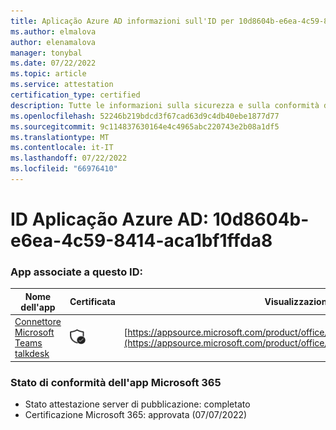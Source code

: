 ```yaml
---
title: Aplicação Azure AD informazioni sull'ID per 10d8604b-e6ea-4c59-8414-aca1bf1ffda8
ms.author: elmalova
author: elenamalova
manager: tonybal
ms.date: 07/22/2022
ms.topic: article
ms.service: attestation
certification_type: certified
description: Tutte le informazioni sulla sicurezza e sulla conformità disponibili per 10d8604b-e6ea-4c59-8414-aca1bf1ffda8.
ms.openlocfilehash: 52246b219bdcd3f67cad63d9c4db40ebe1877d77
ms.sourcegitcommit: 9c114837630164e4c4965abc220743e2b08a1df5
ms.translationtype: MT
ms.contentlocale: it-IT
ms.lasthandoff: 07/22/2022
ms.locfileid: "66976410"
---
```

# <a name="azure-app-id-10d8604b-e6ea-4c59-8414-aca1bf1ffda8"></a>ID Aplicação Azure AD: 10d8604b-e6ea-4c59-8414-aca1bf1ffda8


### <a name="apps-associated-with-this-id"></a>App associate a questo ID:
| **Nome dell'app** | **Certificata** | **Visualizzazione in AppSource** |
|--------------|---------------|-----------------------|
| [Connettore Microsoft Teams talkdesk](../forward/talkdeskinc1579824950513.talkdesk_for_teams.md) | <img alt="Certified application badge" src="../media/certified-badge.png" height="25" width="25" /> | [https://appsource.microsoft.com/product/office/talkdeskinc1579824950513.talkdesk_for_teams](https://appsource.microsoft.com/product/office/talkdeskinc1579824950513.talkdesk_for_teams) |

### <a name="microsoft-365-app-compliance-status"></a>Stato di conformità dell'app Microsoft 365
- Stato attestazione server di pubblicazione: completato
- Certificazione Microsoft 365: approvata (07/07/2022)
